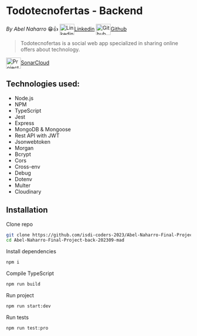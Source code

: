 # Todotecnofertas - Backend

_By Abel Naharro_ 😁👍 <a href="https://www.linkedin.com/in/abelnaharro/" target="blank">
<img align="center" src="https://cdn.jsdelivr.net/npm/simple-icons@10.1.0/icons/linkedin.svg" alt="Linkedin Abel Naharro" height="30" width="40"/>Linkedin</a> <a href="https://github.com/abelnhm" target="blank">
<img align="center" src="https://cdn.jsdelivr.net/npm/simple-icons@10.1.0/icons/github.svg" alt="Github Abel Naharro" height="30" width="40"/>Github</a>

> Todotecnofertas is a social web app specialized in sharing online offers about technology.

<a href="https://sonarcloud.io/summary/overall?id=isdi-coders-2023_Abel-Naharro-Final-Project-back-202309-mad" target="blank">
<img align="center" src="https://cdn.jsdelivr.net/npm/simple-icons@10.1.0/icons/sonarcloud.svg" alt="Project information on sonarcloud" height="30" width="40"/>SonarCloud</a>

## Technologies used:

- Node.js
- NPM
- TypeScript
- Jest
- Express
- MongoDB & Mongoose
- Rest API with JWT
- Jsonwebtoken
- Morgan
- Bcrypt
- Cors
- Cross-env
- Debug
- Dotenv
- Multer
- Cloudinary

## Installation

Clone repo

```sh
git clone https://github.com/isdi-coders-2023/Abel-Naharro-Final-Project-back-202309-mad
cd Abel-Naharro-Final-Project-back-202309-mad
```

Install dependencies

```sh
npm i
```

Compile TypeScript

```sh
npm run build
```

Run project

```sh
npm run start:dev
```

Run tests

```sh
npm run test:pro
```
